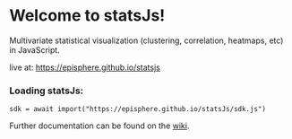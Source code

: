 # Welcome to statsJs!

Multivariate statistical visualization (clustering, correlation, heatmaps, etc) in JavaScript. 

live at: https://episphere.github.io/statsjs

### Loading statsJs:

`sdk = await import("https://episphere.github.io/statsJs/sdk.js")`

Further documentation can be found on the [wiki](https://github.com/lorenasandoval88/statsJs/wiki).
